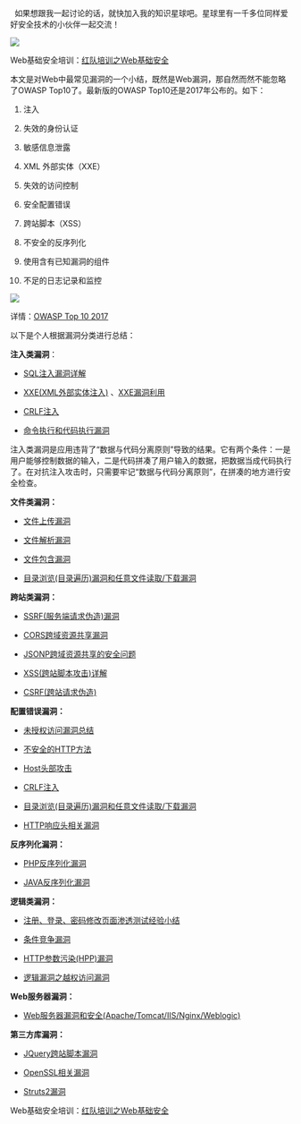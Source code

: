   如果想跟我一起讨论的话，就快加入我的知识星球吧。星球里有一千多位同样爱好安全技术的小伙伴一起交流！

![](https://img-blog.csdnimg.cn/1219ed79e9ed449d85d27b732cda5ea6.jpg)

Web基础安全培训：[红队培训之Web基础安全](https://www.xie-sec.com/detail/p_62492582e4b04e8d902b2360/6 "红队培训之Web基础安全")​​​​​​​

本文是对Web中最常见漏洞的一个小结，既然是Web漏洞，那自然而然不能忽略了OWASP Top10了。最新版的OWASP Top10还是2017年公布的。如下：

1.  注入
2.  失效的身份认证
3.  敏感信息泄露
4.  XML 外部实体（XXE）
5.  失效的访问控制
6.  安全配置错误
7.  跨站脚本（XSS）
8.  不安全的反序列化
9.  使用含有已知漏洞的组件
10.  不足的日志记录和监控

![](https://img-blog.csdnimg.cn/2020080918531469.png?x-oss-process=image/watermark,type_ZmFuZ3poZW5naGVpdGk,shadow_10,text_aHR0cHM6Ly9ibG9nLmNzZG4ubmV0L3FxXzM2MTE5MTky,size_16,color_FFFFFF,t_70)

详情：[OWASP Top 10 2017](https://www.owasp.org/images/d/dc/OWASP_Top_10_2017_%E4%B8%AD%E6%96%87%E7%89%88v1.3.pdf "OWASP Top 10 2017")

以下是个人根据漏洞分类进行总结：

**注入类漏洞**：

*   [SQL注入漏洞详解](https://blog.csdn.net/qq_36119192/article/details/81987834 "SQL注入漏洞详解")
*   [XXE(XML外部实体注入)](https://blog.csdn.net/qq_36119192/article/details/84993356 "XXE(XML外部实体注入)") 、[XXE漏洞利用](https://blog.csdn.net/qq_36119192/article/details/103866581 "XXE漏洞利用")
*   [CRLF注入](https://blog.csdn.net/qq_36119192/article/details/90904769 "CRLF注入")
*   [命令执行和代码执行漏洞](https://blog.csdn.net/qq_36119192/article/details/84848441 "命令执行和代码执行漏洞")

注入类漏洞是应用违背了“数据与代码分离原则”导致的结果。它有两个条件：一是用户能够控制数据的输入，二是代码拼凑了用户输入的数据，把数据当成代码执行了。在对抗注入攻击时，只需要牢记“数据与代码分离原则”，在拼凑的地方进行安全检查。

**文件类漏洞：**

*   [文件上传漏洞](https://blog.csdn.net/qq_36119192/article/details/82848056 "文件上传漏洞")
*   [文件解析漏洞](https://blog.csdn.net/qq_36119192/article/details/82834063 "文件解析漏洞")
*   [文件包含漏洞](https://blog.csdn.net/qq_36119192/article/details/82823685 "文件包含漏洞")
*   [目录浏览(目录遍历)漏洞和任意文件读取/下载漏洞](https://blog.csdn.net/qq_36119192/article/details/86496362 "目录浏览(目录遍历)漏洞和任意文件读取/下载漏洞")

**跨站类漏洞：**

*   [SSRF(服务端请求伪造)漏洞](https://blog.csdn.net/qq_36119192/article/details/84980510 "SSRF(服务端请求伪造)漏洞")
*   [CORS跨域资源共享漏洞](https://blog.csdn.net/qq_36119192/article/details/86511786 "CORS跨域资源共享漏洞")
*   [JSONP跨域资源共享的安全问题](https://blog.csdn.net/qq_36119192/article/details/87248938 "JSONP跨域资源共享的安全问题")
*   [XSS(跨站脚本攻击)详解](https://blog.csdn.net/qq_36119192/article/details/82469035 "XSS(跨站脚本攻击)详解")
*   [CSRF(跨站请求伪造)](https://blog.csdn.net/qq_36119192/article/details/82820115 "CSRF(跨站请求伪造)")

**配置错误漏洞：**

*   [未授权访问漏洞总结](https://blog.csdn.net/qq_36119192/article/details/97619201 "未授权访问漏洞总结")
*   [不安全的HTTP方法](https://blog.csdn.net/qq_36119192/article/details/89785356 "不安全的HTTP方法")
*   [Host头部攻击](https://blog.csdn.net/qq_36119192/article/details/89137300 "Host头部攻击")
*   [CRLF注入](https://blog.csdn.net/qq_36119192/article/details/90904769 "CRLF注入")
*   [目录浏览(目录遍历)漏洞和任意文件读取/下载漏洞](https://blog.csdn.net/qq_36119192/article/details/86496362 "目录浏览(目录遍历)漏洞和任意文件读取/下载漏洞")
*   [HTTP响应头相关漏洞](https://xie1997.blog.csdn.net/article/details/84482870 "HTTP响应头相关漏洞")

**反序列化漏洞：**

*   [PHP反序列化漏洞](https://blog.csdn.net/qq_36119192/article/details/102777681 "PHP反序列化漏洞")
*   [JAVA反序列化漏洞](https://blog.csdn.net/qq_36119192/article/details/84504405 "JAVA反序列化漏洞")

**逻辑类漏洞：**

*   [注册、登录、密码修改页面渗透测试经验小结](https://blog.csdn.net/qq_36119192/article/details/89066061 "注册、登录、密码修改页面渗透测试经验小结")
*   [条件竞争漏洞](https://blog.csdn.net/qq_36119192/article/details/102944493 "条件竞争漏洞")
*   [HTTP参数污染(HPP)漏洞](https://blog.csdn.net/qq_36119192/article/details/93765890 "HTTP参数污染(HPP)漏洞")
*   [逻辑漏洞之越权访问漏洞](https://blog.csdn.net/qq_36119192/article/details/86540786 "逻辑漏洞之越权访问漏洞")

**Web服务器漏洞：**

*   [Web服务器漏洞和安全(Apache/Tomcat/IIS/Nginx/Weblogic)](https://xie1997.blog.csdn.net/article/details/90742551 "Web服务器漏洞和安全(Apache/Tomcat/IIS/Nginx/Weblogic)")

**第三方库漏洞：**

*   [JQuery跨站脚本漏洞](https://blog.csdn.net/qq_36119192/article/details/89811603 "JQuery跨站脚本漏洞")
*   [OpenSSL相关漏洞](https://blog.csdn.net/qq_36119192/article/details/90714681 "OpenSSL相关漏洞")
*   [Struts2漏洞](https://blog.csdn.net/qq_36119192/article/details/87273304 "Struts2漏洞")

Web基础安全培训：[红队培训之Web基础安全](https://www.xie-sec.com/detail/p_62492582e4b04e8d902b2360/6 "红队培训之Web基础安全")